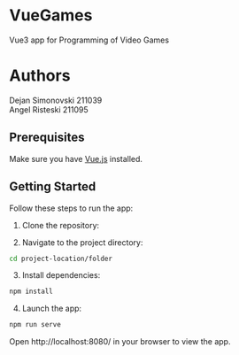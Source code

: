 # VueGames
Vue3 app for Programming of Video Games

# Authors
Dejan Simonovski 211039<br/>
Angel Risteski 211095

## Prerequisites
Make sure you have [Vue.js](https://vuejs.org/) installed.

## Getting Started
Follow these steps to run the app:

1. Clone the repository:

2. Navigate to the project directory:
```bash
cd project-location/folder
```
3. Install dependencies:
```bash
npm install
```
4. Launch the app:
```bash
npm run serve
```
Open http://localhost:8080/ in your browser to view the app.
